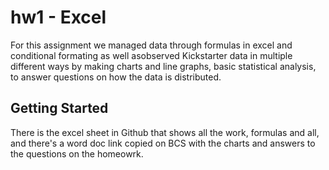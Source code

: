 # hw1 - Excel
For this assignment we managed data through formulas in excel and conditional formating as well asobserved Kickstarter data in multiple different ways by making charts and line graphs, basic statistical analysis, to answer questions on how the data is distributed.

## Getting Started
There is the excel sheet in Github that shows all the work, formulas and all, and there's a word doc link copied on BCS with the charts and answers to the questions on the homeowrk. 


